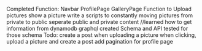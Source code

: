 Completed Function:
    Navbar
    ProfilePage 
    GalleryPage 
    Function to Upload pictures 
    show a picture 
    write a scripts to constantly moving pictures from private to public 
    seperate public and private content 
    //learned how to get information from dynamodb graphql
    created Schema and API tested for those schema 
Todo:
    create a post when uploading a picture
    when clicking, upload a picture and create a post 
    add pagination for profile page 
    


    
